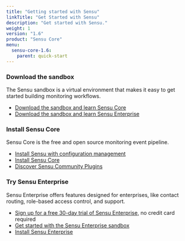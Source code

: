 ```yaml
---
title: "Getting started with Sensu"
linkTitle: "Get Started with Sensu"
description: "Get started with Sensu."
weight: 1
version: "1.6"
product: "Sensu Core"
menu:
  sensu-core-1.6:
    parent: quick-start
---
```


### Download the sandbox

The Sensu sandbox is a virtual environment that makes it easy to get started building monitoring workflows.

- [Download the sandbox and learn Sensu Core][1]
- [Download the sandbox and learn Sensu Enterprise][2]

### Install Sensu Core

Sensu Core is the free and open source monitoring event pipeline.

- [Install Sensu with configuration management][3]
- [Install Sensu Core][4]
- [Discover Sensu Community Plugins][5]

### Try Sensu Enterprise

Sensu Enterprise offers features designed for enterprises, like contact routing, role-based access control, and support.

- [Sign up for a free 30-day trial of Sensu Enterprise,][6] no credit card required
- [Get started with the Sensu Enterprise sandbox][2]
- [Install Sensu Enterprise][7]

[1]: https://github.com/sensu/sandbox/tree/master/sensu/core
[2]: https://github.com/sensu/sandbox/tree/master/sensu/enterprise
[3]: ../../installation/configuration-management
[4]: ../../installation/overview
[5]: https://github.com/sensu-plugins
[6]: https://account.sensu.io/users/sign_up?plan=platinum
[7]: /sensu-enterprise/latest/installation/overview
